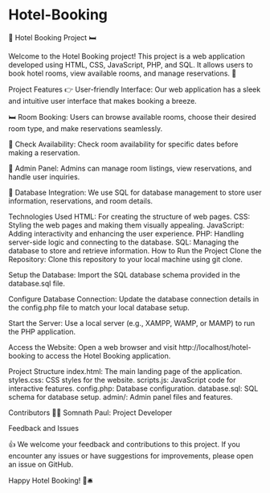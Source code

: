 # Hotel-Booking
🏨 Hotel Booking Project 🛏️

Welcome to the Hotel Booking project! This project is a web application developed using HTML, CSS, JavaScript, PHP, and SQL. It allows users to book hotel rooms, view available rooms, and manage reservations. 🌟

Project Features
👉 User-friendly Interface: Our web application has a sleek and intuitive user interface that makes booking a breeze.

🛏️ Room Booking: Users can browse available rooms, choose their desired room type, and make reservations seamlessly.

📆 Check Availability: Check room availability for specific dates before making a reservation.

💼 Admin Panel: Admins can manage room listings, view reservations, and handle user inquiries.

📑 Database Integration: We use SQL for database management to store user information, reservations, and room details.

Technologies Used
HTML: For creating the structure of web pages.
CSS: Styling the web pages and making them visually appealing.
JavaScript: Adding interactivity and enhancing the user experience.
PHP: Handling server-side logic and connecting to the database.
SQL: Managing the database to store and retrieve information.
How to Run the Project
Clone the Repository: Clone this repository to your local machine using git clone.

Setup the Database: Import the SQL database schema provided in the database.sql file.

Configure Database Connection: Update the database connection details in the config.php file to match your local database setup.

Start the Server: Use a local server (e.g., XAMPP, WAMP, or MAMP) to run the PHP application.

Access the Website: Open a web browser and visit http://localhost/hotel-booking to access the Hotel Booking application.

Project Structure
index.html: The main landing page of the application.
styles.css: CSS styles for the website.
scripts.js: JavaScript code for interactive features.
config.php: Database configuration.
database.sql: SQL schema for database setup.
admin/: Admin panel files and features.

Contributors
🙋‍♂️ Somnath Paul: Project Developer

Feedback and Issues

👍 We welcome your feedback and contributions to this project. If you encounter any issues or have suggestions for improvements, please open an issue on GitHub.


Happy Hotel Booking! 🌆🛎️
